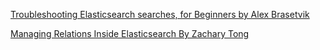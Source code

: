 [Troubleshooting Elasticsearch searches, for Beginners by Alex Brasetvik](https://www.elastic.co/blog/found-beginner-troubleshooting#keyvalue-woes)

[Managing Relations Inside Elasticsearch By Zachary Tong](https://www.elastic.co/blog/managing-relations-inside-elasticsearch)
